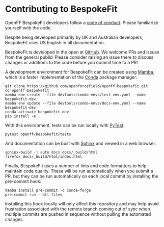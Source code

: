 # Contributing to BespokeFit

OpenFF BespokeFit developers follow a [code of conduct](https://github.com/openforcefield/openff-bespokefit/blob/main/CODE_OF_CONDUCT.md). Please familiarize yourself with the code.

Despite being developed primarily by UK and Australian developers, BespokeFit uses US English in all documentation.

BespokeFit is developed in the open at [GitHub](https://github.com/openforcefield/openff-bespokefit). We welcome PRs and issues from the general public! Please consider raising an issue there to discuss changes or additions to the code before you commit time to a PR!

A development environment for BespokeFit can be created using [Mamba], which is a faster implementation of the [Conda] package manager:

```shell
git clone https://github.com/openforcefield/openff-bespokefit.git
cd openff-bespokefit
mamba env create --file devtools/conda-envs/test-env.yaml --name bespokefit-dev
mamba env update --file devtools/conda-envs/docs-env.yaml --name bespokefit-dev
conda activate bespokefit-dev
pip install -e .
```

With this environment, tests can be run locally with [PyTest]:

```shell
pytest openff/bespokefit/tests
```

And documentation can be built with [Sphinx] and viewed in a web browser:

```shell
sphinx-build -j auto docs docs/_build/html
firefox docs/_build/html/index.html
```

Finally, BespokeFit uses a number of lints and code formatters to help maintain code quality. These will be run automatically when you submit a PR, but they can be run automatically on each local commit by installing the pre-commit hook:

```shell
mamba install pre-commit -c conda-forge
pre-commit run --all-files
```

Installing this hook locally will only affect this repository and may help avoid frustration associated with the remote branch coming out of sync when multiple commits are pushed in sequence without pulling the automated changes.


[Mamba]: https://mamba.readthedocs.io/
[Conda]: https://docs.conda.io/
[PyTest]: https://pytest.org/
[Sphinx]: https://www.sphinx-doc.org/